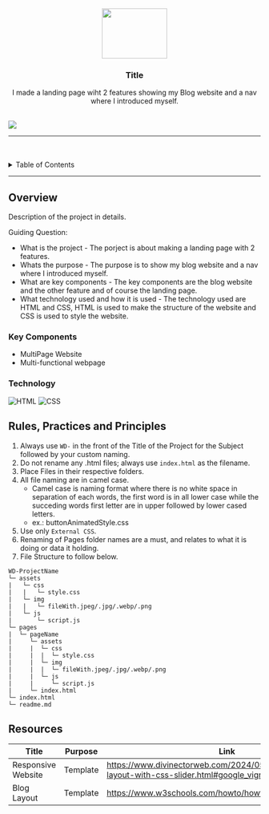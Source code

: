 <a name="readme-top">

<br/>

<br />
<div align="center">
  <a href="https://github.com/zyx-0314/">
  <!-- TODO: If you want to add logo or banner you can add it here -->
    <img src="https://scontent.fmnl33-4.fna.fbcdn.net/v/t1.15752-9/449697975_1477336089839476_4972942663370974651_n.jpg?_nc_cat=106&ccb=1-7&_nc_sid=9f807c&_nc_eui2=AeGyXUOd6pfmqQOGdSB7fpPAkuSsqqt38JKS5Kyqq3fwkgMTWocMbaftSPu2u_qbTO-QsYtyQId22wSrQWxcLCx8&_nc_ohc=eXgKj0pe4nYQ7kNvgGfD3t6&_nc_ht=scontent.fmnl33-4.fna&oh=03_Q7cD1QGy6V_KLyANOwcjqV_6A47WQtfpztg2T1XQoRAycaeEqQ&oe=66B717F0" alt="" width="130" height="100">
  </a>
<!-- TODO: Change Title to the name of the title of your Project -->
  <h3 align="center">Title</h3>
</div>
<!-- TODO: Make a short description -->
<div align="center">
  I made a landing page wiht 2 features showing my Blog website and a nav where I introduced myself.
</div>

<br />

<!-- TODO: Change the zyx-0314 into your github username  -->
<!-- TODO: Change the WD-Template-Project into the same name of your folder -->
![](https://visit-counter.vercel.app/counter.png?page=elymaay/WD-Leonardosw4)

---

<br />
<br />

<!-- TODO: If you want to add more layers for your readme -->
<details>
  <summary>Table of Contents</summary>
  <ol>
    <li>
      <a href="#overview">Overview</a>
      <ol>
        <li>
          <a href="#key-components">Key Components</a>
        </li>
        <li>
          <a href="#technology">Technology</a>
        </li>
      </ol>
    </li>
    <li>
      <a href="#rule,-practices-and-principles">Rules, Practices and Principles</a>
    </li>
    <li>
      <a href="#resources">Resources</a>
    </li>
  </ol>
</details>

---

## Overview

<!-- TODO: To be changed -->
<!-- The following are just sample -->
Description of the project in details.

Guiding Question:
- What is the project - The porject is about making a landing page with 2 features.
- Whats the purpose - The purpose is to show my blog website and a nav where I introduced myself.
- What are key components - The key components are the blog website and the other feature and of course the landing page.
- What technology used and how it is used - The technology used are HTML and CSS, HTML is used to make the structure of the website and CSS is used to style the website.

### Key Components
<!-- TODO: List of Key Components -->
<!-- The following are just sample -->
- MultiPage Website
- Multi-functional webpage


### Technology
<!-- TODO: List of Technology Used -->
![HTML](https://img.shields.io/badge/HTML-E34F26?style=for-the-badge&logo=html5&logoColor=white)
![CSS](https://img.shields.io/badge/CSS-1572B6?style=for-the-badge&logo=css3&logoColor=white)


## Rules, Practices and Principles
1. Always use `WD-` in the front of the Title of the Project for the Subject followed by your custom naming.
2. Do not rename any .html files; always use `index.html` as the filename.
3. Place Files in their respective folders.
4. All file naming are in camel case.
   - Camel case is naming format where there is no white space in separation of each words, the first word is in all lower case while the succeding words first letter are in upper followed by lower cased letters.
   - ex.: buttonAnimatedStyle.css
5. Use only `External CSS`.
6. Renaming of Pages folder names are a must, and relates to what it is doing or data it holding.
7. File Structure to follow below.

```
WD-ProjectName
└─ assets
|   └─ css
|   |   └─ style.css
|   └─ img
|   |   └─ fileWith.jpeg/.jpg/.webp/.png
|   └─ js
|       └─ script.js
└─ pages
|  └─ pageName
|     └─ assets
|     |  └─ css
|     |  |  └─ style.css
|     |  └─ img
|     |  |  └─ fileWith.jpeg/.jpg/.webp/.png
|     |  └─ js
|     |     └─ script.js
|     └─ index.html
└─ index.html
└─ readme.md
```

## Resources

<!-- TODO: Add References -->
| Title | Purpose | Link |
|-|-|-|
| Responsive Website | Template | https://www.divinectorweb.com/2024/05/responsive-web-layout-with-css-slider.html#google_vignette|
|Blog Layout| Template | https://www.w3schools.com/howto/howto_css_blog_layout.asp|
